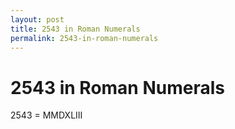 ```yaml
---
layout: post
title: 2543 in Roman Numerals
permalink: 2543-in-roman-numerals
---
```


# 2543 in Roman Numerals

2543 = MMDXLIII
